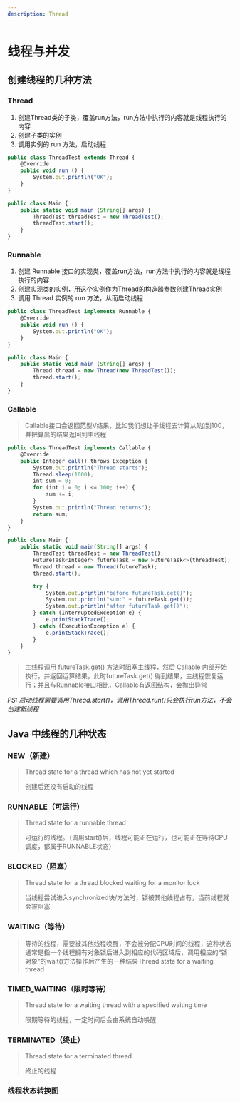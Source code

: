 ```yaml
---
description: Thread
---
```


# 线程与并发

## 创建线程的几种方法

### Thread

1. 创建Thread类的子类，覆盖run方法，run方法中执行的内容就是线程执行的内容
2. 创建子类的实例
3. 调用实例的 run 方法，启动线程

```javascript
public class ThreadTest extends Thread {
    @Override
    public void run () {
        System.out.println("OK");
    }
}

public class Main {
    public static void main (String[] args) {
        ThreadTest threadTest = new ThreadTest();
        threadTest.start();
    }
}
```

### Runnable

1. 创建 Runnable 接口的实现类，覆盖run方法，run方法中执行的内容就是线程执行的内容
2. 创建实现类的实例，用这个实例作为Thread的构造器参数创建Thread实例
3. 调用 Thread 实例的 run 方法，从而启动线程

```javascript
public class ThreadTest implements Runnable {
    @Override
    public void run () {
        System.out.println("OK");
    }
}

public class Main {
    public static void main (String[] args) {
        Thread thread = new Thread(new ThreadTest());
        thread.start();
    }
}
```

### Callable

> Callable接口会返回范型V结果，比如我们想让子线程去计算从1加到100，并把算出的结果返回到主线程

```javascript
public class ThreadTest implements Callable {
    @Override
    public Integer call() throws Exception {
        System.out.println("Thread starts");
        Thread.sleep(1000);
        int sum = 0;
        for (int i = 0; i <= 100; i++) {
            sum += i;
        }
        System.out.println("Thread returns");
        return sum;
    }
}

public class Main {
    public static void main(String[] args) {
        ThreadTest threadTest = new ThreadTest();
        FutureTask<Integer> futureTask = new FutureTask<>(threadTest);
        Thread thread = new Thread(futureTask);
        thread.start();

        try {
            System.out.println("before futureTask.get()");
            System.out.println("sum:" + futureTask.get());
            System.out.println("after futureTask.get()");
        } catch (InterruptedException e) {
            e.printStackTrace();
        } catch (ExecutionException e) {
            e.printStackTrace();
        }
    }
}
```

> 主线程调用 futureTask.get\(\) 方法时阻塞主线程，然后 Callable 内部开始执行，并返回运算结果，此时futureTask.get\(\) 得到结果，主线程恢复运行；并且与Runnable接口相比，Callable有返回结构，会抛出异常

_PS:  启动线程需要调用Thread.start\(\)，调用Thread.run\(\)只会执行run方法，不会创建新线程_

## Java 中线程的几种状态

### NEW（新建）

> Thread state for a thread which has not yet started
>
> 创建后还没有启动的线程

### RUNNABLE（可运行）

> Thread state for a runnable thread
>
> 可运行的线程。（调用start\(\)后，线程可能正在运行，也可能正在等待CPU调度，都属于RUNNABLE状态）

### BLOCKED（阻塞）

> Thread state for a thread blocked waiting for a monitor lock
>
> 当线程尝试进入synchronized块/方法时，锁被其他线程占有，当前线程就会被阻塞

### WAITING（等待）

> 等待的线程，需要被其他线程唤醒，不会被分配CPU时间的线程，这种状态通常是指一个线程拥有对象锁后进入到相应的代码区域后，调用相应的“锁对象”的wait\(\)方法操作后产生的一种结果Thread state for a waiting thread

### TIMED\_WAITING（限时等待）

> Thread state for a waiting thread with a specified waiting time
>
> 限期等待的线程，一定时间后会由系统自动唤醒

### TERMINATED（终止）

> Thread state for a terminated thread
>
> 终止的线程

### 线程状态转换图



